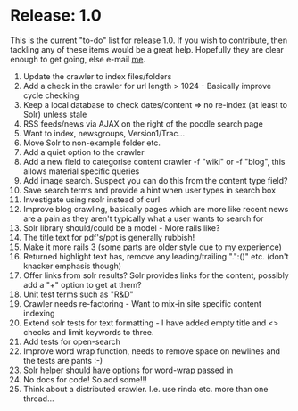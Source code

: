 Release: 1.0
============

This is the current "to-do" list for release 1.0. If you wish to contribute, then tackling any of these items would be a great help. Hopefully they are clear enough to get going, else e-mail <a href="http://www.google.com/recaptcha/mailhide/d?k=01vdgNNADQlgrqj5lMuKLpag==&c=dLzYSFd6PdPBc5paL9eJKJ62wOQODVZwCaNzqvMcxyI=">me</a>.

1. Update the crawler to index files/folders
2. Add a check in the crawler for url length > 1024 - Basically improve cycle checking
3. Keep a local database to check dates/content => no re-index (at least to Solr) unless stale
4. RSS feeds/news via AJAX on the right of the poodle search page
5. Want to index, newsgroups, Version1/Trac...
6. Move Solr to non-example folder etc.
7. Add a quiet option to the crawler
8. Add a new field to categorise content crawler -f "wiki" or -f "blog", this allows material specific queries
9. Add image search. Suspect you can do this from the content type field?
10. Save search terms and provide a hint when user types in search box
11. Investigate using rsolr instead of curl
12. Improve blog crawling, basically pages which are more like recent news are a pain as they aren't typically what a user wants to search for
13. Solr library should/could be a model - More rails like?
14. The title text for pdf's/ppt is generally rubbish!
15. Make it more rails 3 (some parts are older style due to my experience)
16. Returned highlight text has, remove any leading/trailing ".\":()" etc. (don't knacker emphasis though)
17. Offer links from solr results? Solr provides links for the content, possibly add a "+" option to get at them?
18. Unit test terms such as "R&D"
19. Crawler needs re-factoring - Want to mix-in site specific content indexing
20. Extend solr tests for text formatting - I have added empty title and <> checks and limit keywords to three.
21. Add tests for open-search
22. Improve word wrap function, needs to remove space on newlines and the tests are pants :-)
23. Solr helper should have options for word-wrap passed in
24. No docs for code! So add some!!!
25. Think about a distributed crawler. I.e. use rinda etc. more than one thread...

